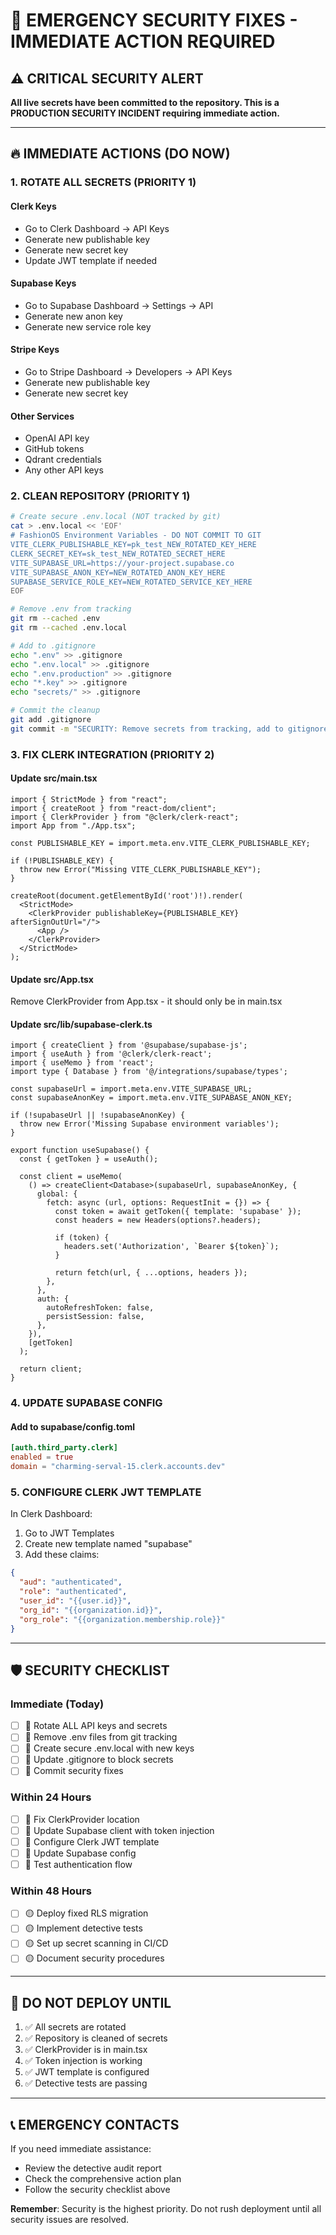 # 🚨 EMERGENCY SECURITY FIXES - IMMEDIATE ACTION REQUIRED

## ⚠️ **CRITICAL SECURITY ALERT**
**All live secrets have been committed to the repository. This is a PRODUCTION SECURITY INCIDENT requiring immediate action.**

---

## 🔥 **IMMEDIATE ACTIONS (DO NOW)**

### **1. ROTATE ALL SECRETS (PRIORITY 1)**

#### **Clerk Keys**
- Go to Clerk Dashboard → API Keys
- Generate new publishable key
- Generate new secret key
- Update JWT template if needed

#### **Supabase Keys**
- Go to Supabase Dashboard → Settings → API
- Generate new anon key
- Generate new service role key

#### **Stripe Keys**
- Go to Stripe Dashboard → Developers → API Keys
- Generate new publishable key
- Generate new secret key

#### **Other Services**
- OpenAI API key
- GitHub tokens
- Qdrant credentials
- Any other API keys

### **2. CLEAN REPOSITORY (PRIORITY 1)**

```bash
# Create secure .env.local (NOT tracked by git)
cat > .env.local << 'EOF'
# FashionOS Environment Variables - DO NOT COMMIT TO GIT
VITE_CLERK_PUBLISHABLE_KEY=pk_test_NEW_ROTATED_KEY_HERE
CLERK_SECRET_KEY=sk_test_NEW_ROTATED_SECRET_HERE
VITE_SUPABASE_URL=https://your-project.supabase.co
VITE_SUPABASE_ANON_KEY=NEW_ROTATED_ANON_KEY_HERE
SUPABASE_SERVICE_ROLE_KEY=NEW_ROTATED_SERVICE_KEY_HERE
EOF

# Remove .env from tracking
git rm --cached .env
git rm --cached .env.local

# Add to .gitignore
echo ".env" >> .gitignore
echo ".env.local" >> .gitignore
echo ".env.production" >> .gitignore
echo "*.key" >> .gitignore
echo "secrets/" >> .gitignore

# Commit the cleanup
git add .gitignore
git commit -m "SECURITY: Remove secrets from tracking, add to gitignore"
```

### **3. FIX CLERK INTEGRATION (PRIORITY 2)**

#### **Update src/main.tsx**
```tsx
import { StrictMode } from "react";
import { createRoot } from "react-dom/client";
import { ClerkProvider } from "@clerk/clerk-react";
import App from "./App.tsx";

const PUBLISHABLE_KEY = import.meta.env.VITE_CLERK_PUBLISHABLE_KEY;

if (!PUBLISHABLE_KEY) {
  throw new Error("Missing VITE_CLERK_PUBLISHABLE_KEY");
}

createRoot(document.getElementById('root')!).render(
  <StrictMode>
    <ClerkProvider publishableKey={PUBLISHABLE_KEY} afterSignOutUrl="/">
      <App />
    </ClerkProvider>
  </StrictMode>
);
```

#### **Update src/App.tsx**
Remove ClerkProvider from App.tsx - it should only be in main.tsx

#### **Update src/lib/supabase-clerk.ts**
```tsx
import { createClient } from '@supabase/supabase-js';
import { useAuth } from '@clerk/clerk-react';
import { useMemo } from 'react';
import type { Database } from '@/integrations/supabase/types';

const supabaseUrl = import.meta.env.VITE_SUPABASE_URL;
const supabaseAnonKey = import.meta.env.VITE_SUPABASE_ANON_KEY;

if (!supabaseUrl || !supabaseAnonKey) {
  throw new Error('Missing Supabase environment variables');
}

export function useSupabase() {
  const { getToken } = useAuth();
  
  const client = useMemo(
    () => createClient<Database>(supabaseUrl, supabaseAnonKey, {
      global: {
        fetch: async (url, options: RequestInit = {}) => {
          const token = await getToken({ template: 'supabase' });
          const headers = new Headers(options?.headers);
          
          if (token) {
            headers.set('Authorization', `Bearer ${token}`);
          }
          
          return fetch(url, { ...options, headers });
        },
      },
      auth: {
        autoRefreshToken: false,
        persistSession: false,
      },
    }),
    [getToken]
  );
  
  return client;
}
```

### **4. UPDATE SUPABASE CONFIG**

#### **Add to supabase/config.toml**
```toml
[auth.third_party.clerk]
enabled = true
domain = "charming-serval-15.clerk.accounts.dev"
```

### **5. CONFIGURE CLERK JWT TEMPLATE**

In Clerk Dashboard:
1. Go to JWT Templates
2. Create new template named "supabase"
3. Add these claims:
```json
{
  "aud": "authenticated",
  "role": "authenticated",
  "user_id": "{{user.id}}",
  "org_id": "{{organization.id}}",
  "org_role": "{{organization.membership.role}}"
}
```

---

## 🛡️ **SECURITY CHECKLIST**

### **Immediate (Today)**
- [ ] 🔴 Rotate ALL API keys and secrets
- [ ] 🔴 Remove .env files from git tracking
- [ ] 🔴 Create secure .env.local with new keys
- [ ] 🔴 Update .gitignore to block secrets
- [ ] 🔴 Commit security fixes

### **Within 24 Hours**
- [ ] 🔴 Fix ClerkProvider location
- [ ] 🔴 Update Supabase client with token injection
- [ ] 🔴 Configure Clerk JWT template
- [ ] 🔴 Update Supabase config
- [ ] 🔴 Test authentication flow

### **Within 48 Hours**
- [ ] 🟡 Deploy fixed RLS migration
- [ ] 🟡 Implement detective tests
- [ ] 🟡 Set up secret scanning in CI/CD
- [ ] 🟡 Document security procedures

---

## 🚨 **DO NOT DEPLOY UNTIL**

1. ✅ All secrets are rotated
2. ✅ Repository is cleaned of secrets
3. ✅ ClerkProvider is in main.tsx
4. ✅ Token injection is working
5. ✅ JWT template is configured
6. ✅ Detective tests are passing

---

## 📞 **EMERGENCY CONTACTS**

If you need immediate assistance:
- Review the detective audit report
- Check the comprehensive action plan
- Follow the security checklist above

**Remember**: Security is the highest priority. Do not rush deployment until all security issues are resolved.
